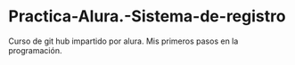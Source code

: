 # Practica-Alura.-Sistema-de-registro
Curso de git hub impartido por alura. Mis primeros pasos en la programación. 
